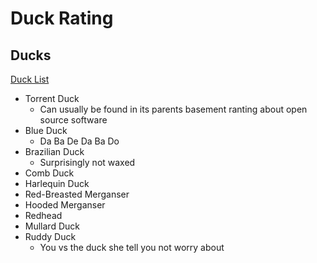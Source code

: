 # Duck Rating

## Ducks
[Duck List](https://outforia.com/types-of-ducks/)
- Torrent Duck
  - Can usually be found in its parents basement ranting about open source software
- Blue Duck
  - Da Ba De Da Ba Do
- Brazilian Duck
  - Surprisingly not waxed
- Comb Duck
- Harlequin Duck
- Red-Breasted Merganser
- Hooded Merganser
- Redhead
- Mullard Duck
- Ruddy Duck
    - You vs the duck she tell you not worry about
